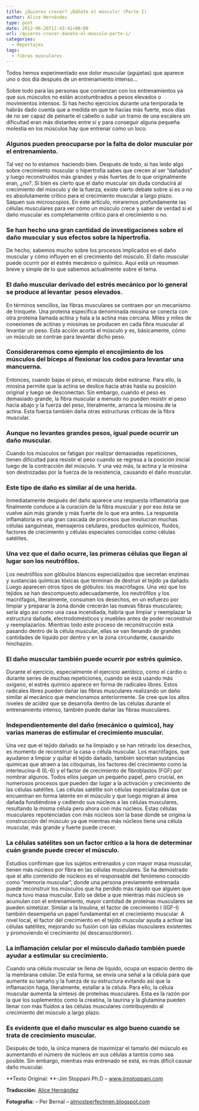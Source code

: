 ```yaml
---
title: ¿Quieres crecer? ¡Dáñate el músculo! (Parte I)
author: Alice Hernández
type: post
date: 2012-06-26T11:43:41+00:00
url: /quieres-crecer-danate-el-musculo-parte-i/
categories:
  - Reportajes
tags:
  - fibras musculares
---
```

<span class="main-paragraph">Todos hemos experimentado ese dolor muscular (agujetas) que aparece uno o dos día después de un entrenamiento intenso&#8230;</span>

Sobre todo para las personas que comienzan con los entrenamientos ya que sus músculos no están acostumbrados a pesos elevados o movimientos intensos. Si has hecho ejercicios durante una temporada te habrás dado cuenta que a medida en que te hacías más fuerte, esos días de no ser capaz de peinarte el cabello o subir un tramo de una escalera sin dificultad eran más distantes entre sí y para conseguir alguna pequeña molestia en los músculos hay que entrenar como un loco.

### Algunos pueden preocuparse por la falta de dolor muscular por el entrenamiento.

Tal vez no lo estamos  haciendo bien. Después de todo, si has leído algo sobre crecimiento muscular o hipertrofia sabes que crecen al ser &#8220;dañados&#8221; y luego reconstruidos más grandes y más fuertes de lo que originalmente eran, ¿no?. Si bien es cierto que el daño muscular sin duda conducirá al crecimiento del músculo y de la fuerza, existe cierto debate sobre si es o no es absolutamente crítico para el crecimiento muscular a largo plazo. Saquen sus microscopios. En este artículo, miraremos profundamente las células musculares para ver cómo un músculo crece y saber de verdad si el daño muscular es completamente crítico para el crecimiento o no.

### Se han hecho una gran cantidad de investigaciones sobre el daño muscular y sus efectos sobre la hipertrofia.

De hecho, sabemos mucho sobre los procesos implicados en el daño muscular y cómo influyen en el crecimiento del músculo. El daño muscular puede ocurrir por el estrés mecánico o químico. Aquí está un resumen breve y simple de lo que sabemos actualmente sobre el tema.

### El daño muscular derivado del estrés mecánico por lo general se produce al levantar  pesos elevados.

En términos sencillos, las fibras musculares se contraen por un mecanismo de trinquete. Una proteína específica denominada miosina se conecta con otra proteína llamada actina y hala a la actina mas cercana. Miles y miles de conexiones de actinas y miosinas se producen en cada fibra muscular al levantar un peso. Esta acción acorta el músculo y es, básicamente, cómo un músculo se contrae para levantar dicho peso.

### Consideraremos como ejemplo el encojimiento de los músculos del bíceps al flexionar los codos para levantar una mancuerna.

Entonces, cuando bajas el peso, el músculo debe estirarse. Para ello, la miosina permite que la actina se deslice hacia atrás hasta su posición original y luego se desconectan. Sin embargo, cuando el peso es demasiado grande, la fibra muscular a menudo no pueden resistir el peso hacia abajo y la fuerza del peso, literalmente, arranca la miosina de la actina. Esta fuerza también daña otras estructuras críticas de la fibra muscular.

### Aunque no levantes grandes pesos, igual puede ocurrir un daño muscular.

Cuando los músculos se fatigan por realizar demasiadas repeticiones, tienen dificultad para resistir el peso cuando se regresa a la posición inicial luego de la contracción del músculo. Y una vez más, la actina y la miosina son destrozadas por la fuerza de la resistencia, causando el daño muscular.

### Este tipo de daño es similar al de una herida.

Inmediatamente después del daño aparece una respuesta inflamatoria que finalmente conduce a la curación de la fibra muscular y por eso ésta se vuelve aún más grande y más fuerte de lo que era antes. La respuesta inflamatoria es una gran cascada de procesos que involucran muchas células sanguíneas, mensajeros celulares, productos químicos, fluidos, factores de crecimiento y células especiales conocidas como células satélites.

### Una vez que el daño ocurre, las primeras células que llegan al lugar son los neutrófilos.

Los neutrófilos son glóbulos blancos especializados que secretan enzimas y sustancias químicas tóxicas que terminan de destruir el tejido ya dañado. Luego aparecen otros tipos de glóbulos: los macrófagos. Una vez que los tejidos se han descompuesto adecuadamente, los neutrófilos y los macrófagos, literalmente, consumen los desechos, en un esfuerzo por limpiar y preparar la zona donde crecerán las nuevas fibras musculares; sería algo así como una casa incendiada, habría que limpiar y reemplazar la estructura dañada, electrodomésticos y muebles antes de poder reconstruir y reemplazarlos. Mientras todo este proceso de reconstrucción está pasando dentro de la célula muscular, ellas se van llenando de grandes cantidades de líquido por dentro y en la zona circundante, causando hinchazón.

### El daño muscular también puede ocurrir por estrés químico.

Durante el ejercicio, especialmente el ejercicio aeróbico, como el cardio o durante series de muchas repeticiones, cuando se está usando más oxígeno, el estrés químico aparece en forma de radicales libres. Estos radicales libres pueden dañar las fibras musculares realizando un daño similar al mecánico que mencionamos anteriormente. Se cree que los altos niveles de acidez que se desarrolla dentro de las células durante el entrenamiento intenso, también puede dañar las fibras musculares.

### Independientemente del daño (mecánico o químico), hay varias maneras de estimular el crecimiento muscular.

Una vez que el tejido dañado se ha limpiado y se han retirado los desechos, es momento de reconstruir la casa o célula muscular. Los macrófagos, que ayudaron a limpiar y quitar el tejido dañado, también secretan sustancias químicas que atraen a las citoquinas, los factores del crecimiento como la interleucina-6 (IL-6) y el factor de crecimiento de fibroblastos (FGF) por nombrar algunos. Todos ellos juegan un pequeño papel, pero crucial, en numerosos procesos que pueden dar lugar a la activación y crecimiento de las células satélites. Las células satélite son células especializadas que se encuentran en forma latente en el músculo y que luego migran al área dañada fundiéndose y cediendo sus núcleos a las células musculares, resultando la misma célula pero ahora con más núcleos. Estas células musculares repotenciadas con más núcleos son la base donde se origina la construcción del músculo ya que mientras más núcleos tiene una célula muscular, más grande y fuerte puede crecer.

### La células satélites son un factor crítico a la hora de determinar cuán grande puede crecer el músculo.

Estudios confirman que los sujetos entrenados y con mayor masa muscular, tienen más núcleos por fibra en las células musculares. Se ha demostrado que el alto contenido de núcleos es el responsable del fenómeno conocido como &#8220;memoria muscular&#8221;, donde una persona previamente entrenada puede reconstruir los músculos que ha perdido más rápido que alguien que nunca tuvo masa muscular. Esto se debe a que mientras más núcleos se acumulan con el entrenamiento, mayor cantidad de proteínas musculares se pueden sintetizar. Similar a la Insulina, el factor de crecimiento I (IGF-I) también desempeña un papel fundamental en el crecimiento muscular. A nivel local, el factor del crecimiento en el tejido muscular ayuda a activar las células satélites, mejorando su fusión con las células musculares existentes y promoviendo el crecimiento (el descanso/dormir).

### La inflamación celular por el músculo dañado también puede ayudar a estimular su crecimiento.

Cuando una célula muscular se llena de líquido, ocupa un espacio dentro de la membrana celular. De esta forma, se envía una señal a la célula para que aumente su tamaño y la fuerza de su estructura evitando así que la inflamación haga, literalmente, estallar a la célula. Para ello, la célula muscular aumenta la síntesis de proteínas musculares. Esta es la razón por la que los suplementos como la creatina, la taurina y la glutamina pueden llenar con más fluidos a las células musculares contribuyendo al crecimiento del músculo a largo plazo.

### Es evidente que el daño muscular es algo bueno cuando se trata de crecimiento muscular.

Después de todo, la única manera de maximizar el tamaño del músculo es aumentando el número de núcleos en sus células a tantos como sea posible. Sin embargo, mientras más entrenado se está, es más difícil causar daño muscular.

**Texto Original: **-Jim Stoppani Ph.D &#8211; <a title="Jim Stoppani" href="http://www.jimstoppani.com" target="_blank">www.jimstoppani.com</a>

**Traducción:** <a href="http://alicevhf.wordpress.com" target="_blank">Alice Hernández</a>

**Fotografía:** &#8211; Per Bernal &#8211; <a title="Almost Perfect" href="http://almostperfectmen.blogspot.com" target="_blank">almostperfectmen.blogspot.com</a>